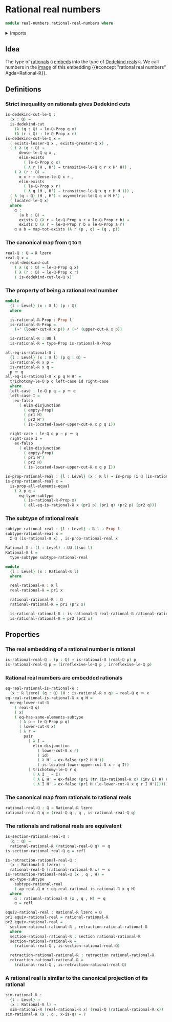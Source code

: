 # Rational real numbers

```agda
module real-numbers.rational-real-numbers where
```

<details><summary>Imports</summary>

```agda
open import elementary-number-theory.inequality-rational-numbers
open import elementary-number-theory.rational-numbers
open import elementary-number-theory.strict-inequality-rational-numbers

open import foundation.action-on-identifications-functions
open import foundation.cartesian-product-types
open import foundation.conjunction
open import foundation.dependent-pair-types
open import foundation.disjunction
open import foundation.embeddings
open import foundation.empty-types
open import foundation.equivalences
open import foundation.existential-quantification
open import foundation.function-types
open import foundation.homotopies
open import foundation.identity-types
open import foundation.logical-equivalences
open import foundation.negation
open import foundation.propositional-truncations
open import foundation.propositions
open import foundation.retractions
open import foundation.sections
open import foundation.subtypes
open import foundation.transport-along-identifications
open import foundation.universe-levels

open import logic.functoriality-existential-quantification

open import real-numbers.dedekind-real-numbers
```

</details>

## Idea

The type of [rationals](elementary-number-theory.rational-numbers.md) `ℚ`
[embeds](foundation-core.embeddings.md) into the type of
[Dedekind reals](real-numbers.dedekind-real-numbers.md) `ℝ`. We call numbers in
the [image](foundation.images.md) of this embedding
{{#concept "rational real numbers" Agda=Rational-ℝ}}.

## Definitions

### Strict inequality on rationals gives Dedekind cuts

```agda
is-dedekind-cut-le-ℚ :
  (x : ℚ) →
  is-dedekind-cut
    (λ (q : ℚ) → le-ℚ-Prop q x)
    (λ (r : ℚ) → le-ℚ-Prop x r)
is-dedekind-cut-le-ℚ x =
  ( exists-lesser-ℚ x , exists-greater-ℚ x) ,
  ( ( λ (q : ℚ) →
      dense-le-ℚ q x ,
      elim-exists
        ( le-ℚ-Prop q x)
        ( λ r (H , H') → transitive-le-ℚ q r x H' H)) ,
    ( λ (r : ℚ) →
      α x r ∘ dense-le-ℚ x r ,
      elim-exists
        ( le-ℚ-Prop x r)
        ( λ q (H , H') → transitive-le-ℚ x q r H H'))) ,
  ( λ (q : ℚ) (H , H') → asymmetric-le-ℚ q x H H') ,
  ( located-le-ℚ x)
  where
    α :
      (a b : ℚ) →
      exists ℚ (λ r → le-ℚ-Prop a r ∧ le-ℚ-Prop r b) →
      exists ℚ (λ r → le-ℚ-Prop r b ∧ le-ℚ-Prop a r)
    α a b = map-tot-exists (λ r (p , q) → (q , p))
```

### The canonical map from `ℚ` to `ℝ`

```agda
real-ℚ : ℚ → ℝ lzero
real-ℚ x =
  real-dedekind-cut
    ( λ (q : ℚ) → le-ℚ-Prop q x)
    ( λ (r : ℚ) → le-ℚ-Prop x r)
    ( is-dedekind-cut-le-ℚ x)
```

### The property of being a rational real number

```agda
module _
  {l : Level} (x : ℝ l) (p : ℚ)
  where

  is-rational-ℝ-Prop : Prop l
  is-rational-ℝ-Prop =
    (¬' (lower-cut-ℝ x p)) ∧ (¬' (upper-cut-ℝ x p))

  is-rational-ℝ : UU l
  is-rational-ℝ = type-Prop is-rational-ℝ-Prop
```

```agda
all-eq-is-rational-ℝ :
  {l : Level} (x : ℝ l) (p q : ℚ) →
  is-rational-ℝ x p →
  is-rational-ℝ x q →
  p ＝ q
all-eq-is-rational-ℝ x p q H H' =
  trichotomy-le-ℚ p q left-case id right-case
  where
  left-case : le-ℚ p q → p ＝ q
  left-case I =
    ex-falso
      ( elim-disjunction
        ( empty-Prop)
        ( pr1 H)
        ( pr2 H')
        ( is-located-lower-upper-cut-ℝ x p q I))

  right-case : le-ℚ q p → p ＝ q
  right-case I =
    ex-falso
      ( elim-disjunction
        ( empty-Prop)
        ( pr1 H')
        ( pr2 H)
        ( is-located-lower-upper-cut-ℝ x q p I))

is-prop-rational-real : {l : Level} (x : ℝ l) → is-prop (Σ ℚ (is-rational-ℝ x))
is-prop-rational-real x =
  is-prop-all-elements-equal
    ( λ p q →
      eq-type-subtype
        ( is-rational-ℝ-Prop x)
        ( all-eq-is-rational-ℝ x (pr1 p) (pr1 q) (pr2 p) (pr2 q)))
```

### The subtype of rational reals

```agda
subtype-rational-real : {l : Level} → ℝ l → Prop l
subtype-rational-real x =
  Σ ℚ (is-rational-ℝ x) , is-prop-rational-real x

Rational-ℝ : (l : Level) → UU (lsuc l)
Rational-ℝ l =
  type-subtype subtype-rational-real

module _
  {l : Level} (x : Rational-ℝ l)
  where

  real-rational-ℝ : ℝ l
  real-rational-ℝ = pr1 x

  rational-rational-ℝ : ℚ
  rational-rational-ℝ = pr1 (pr2 x)

  is-rational-rational-ℝ : is-rational-ℝ real-rational-ℝ rational-rational-ℝ
  is-rational-rational-ℝ = pr2 (pr2 x)
```

## Properties

### The real embedding of a rational number is rational

```agda
is-rational-real-ℚ : (p : ℚ) → is-rational-ℝ (real-ℚ p) p
is-rational-real-ℚ p = (irreflexive-le-ℚ p , irreflexive-le-ℚ p)
```

### Rational real numbers are embedded rationals

```agda
eq-real-rational-is-rational-ℝ :
  (x : ℝ lzero) (q : ℚ) (H : is-rational-ℝ x q) → real-ℚ q ＝ x
eq-real-rational-is-rational-ℝ x q H =
  eq-eq-lower-cut-ℝ
    ( real-ℚ q)
    ( x)
    ( eq-has-same-elements-subtype
      ( λ p → le-ℚ-Prop p q)
      ( lower-cut-ℝ x)
      ( λ r →
        pair
          ( λ I →
            elim-disjunction
              ( lower-cut-ℝ x r)
              ( id)
              ( λ H' → ex-falso (pr2 H H'))
              ( is-located-lower-upper-cut-ℝ x r q I))
          ( trichotomy-le-ℚ r q
            ( λ I _ → I)
            ( λ E H' → ex-falso (pr1 (tr (is-rational-ℝ x) (inv E) H) H'))
            ( λ I H' → ex-falso (pr1 H (le-lower-cut-ℝ x q r I H'))))))
```

### The canonical map from rationals to rational reals

```agda
rational-real-ℚ : ℚ → Rational-ℝ lzero
rational-real-ℚ q = (real-ℚ q , q , is-rational-real-ℚ q)
```

### The rationals and rational reals are equivalent

```agda
is-section-rational-real-ℚ :
  (q : ℚ) →
  rational-rational-ℝ (rational-real-ℚ q) ＝ q
is-section-rational-real-ℚ q = refl

is-retraction-rational-real-ℚ :
  (x : Rational-ℝ lzero) →
  rational-real-ℚ (rational-rational-ℝ x) ＝ x
is-retraction-rational-real-ℚ (x , q , H) =
  eq-type-subtype
    subtype-rational-real
    ( ap real-ℚ α ∙ eq-real-rational-is-rational-ℝ x q H)
  where
    α : rational-rational-ℝ (x , q , H) ＝ q
    α = refl

equiv-rational-real : Rational-ℝ lzero ≃ ℚ
pr1 equiv-rational-real = rational-rational-ℝ
pr2 equiv-rational-real =
  section-rational-rational-ℝ , retraction-rational-rational-ℝ
  where
  section-rational-rational-ℝ : section rational-rational-ℝ
  section-rational-rational-ℝ =
    (rational-real-ℚ , is-section-rational-real-ℚ)

  retraction-rational-rational-ℝ : retraction rational-rational-ℝ
  retraction-rational-rational-ℝ =
    (rational-real-ℚ , is-retraction-rational-real-ℚ)
```

### A rational real is similar to the canonical projection of its rational

```agda
sim-rational-ℝ :
  {l : Level} →
  (x : Rational-ℝ l) →
  sim-rational-ℝ (real-rational-ℝ x) (real-ℚ (rational-rational-ℝ x))
sim-rational-ℝ (x , q , x-is-q) = ?
```
